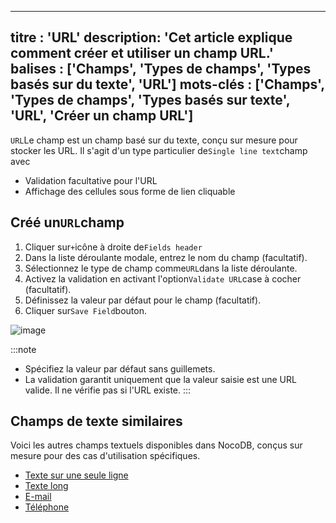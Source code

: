 ***

titre : 'URL'
description: 'Cet article explique comment créer et utiliser un champ URL.'
balises : \['Champs', 'Types de champs', 'Types basés sur du texte', 'URL']
mots-clés : \['Champs', 'Types de champs', 'Types basés sur texte', 'URL', 'Créer un champ URL']
------------------------------------------------------------------------------------------------

`URL`Le champ est un champ basé sur du texte, conçu sur mesure pour stocker les URL. Il s'agit d'un type particulier de`Single line text`champ avec

* Validation facultative pour l'URL
* Affichage des cellules sous forme de lien cliquable

## Créé un`URL`champ

1. Cliquer sur`+`icône à droite de`Fields header`
2. Dans la liste déroulante modale, entrez le nom du champ (facultatif).
3. Sélectionnez le type de champ comme`URL`dans la liste déroulante.
4. Activez la validation en activant l'option`Validate URL`case à cocher (facultatif).
5. Définissez la valeur par défaut pour le champ (facultatif).
6. Cliquer sur`Save Field`bouton.

![image](/img/v2/fields/types/url.png)

:::note

* Spécifiez la valeur par défaut sans guillemets.
* La validation garantit uniquement que la valeur saisie est une URL valide. Il ne vérifie pas si l'URL existe.
  :::

## Champs de texte similaires

Voici les autres champs textuels disponibles dans NocoDB, conçus sur mesure pour des cas d'utilisation spécifiques.

* [Texte sur une seule ligne](010.single-line-text.md)
* [Texte long](020.long-text.md)
* [E-mail](030.email.md)
* [Téléphone](040.phonenumber.md)
